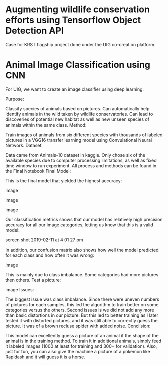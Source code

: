 

# Augmenting wildlife conservation efforts using Tensorflow Object Detection API
Case for KRST flagship project done under the UIG co-creation platform.

# Animal Image Classification using CNN  

For UIG, we want to create an image classifier using deep learning.

Purpose:

Classify species of animals based on pictures. Can automatically help identify animals in the wild taken by wildlife conservatories. Can lead to discoveries of potential new habitat as well as new unseen species of animals within the same class.
Method:

Train images of animals from six different species with thousands of labeled pictures in a VGG16 transfer learning model using Convulational Neural Network.
Dataset:

Data came from Animals-10 dataset in kaggle. Only chose six of the available species due to computer processing limitations, as well as fixed time window to run experiment.
All process and methods can be found in the Final Notebook
Final Model:

This is the final model that yielded the highest accuracy:

image

image

image

Our classification metrics shows that our model has relatively high precision accuracy for all our image categories, letting us know that this is a valid model:

screen shot 2019-02-11 at 4 01 27 pm

In addition, our confusion matrix also shows how well the model predicted for each class and how often it was wrong:

image

This is mainly due to class imbalance. Some categories had more pictures then others.
Test a picture:

image
Issues:

The biggest issue was class imbalance. Since there were uneven numbers of pictures for each samples, this led the algorithm to train better on some categories versus the others. Second issues is we did not add any more than basic distortions in our picture. But this led to better training as I later tested it with distorted pictures, and it was still able to correctly guess the picture. It was of a brown recluse spider with added noise.
Conclision:

This model can excellently guess a picture of an animal if the shape of the animal is in the training method. To train it in additional animals, simply feed it labeled images (1000 at least for training and 300+ for validation). Also, just for fun, you can also give the machine a picture of a pokemon like Rapidash and it will guess it is a horse.
